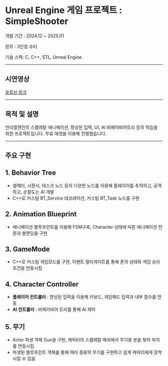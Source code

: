 # Unreal Engine 게임 프로젝트 : SimpleShooter

개발 기간 : 2024.12 ~ 2025.01

장르 : 3인칭 슈터

기술 스택: C, C++, STL, Unreal Engine

---

## 시연영상
[유튜브 링크](https://youtu.be/lIVTU3Tcvj8)

---

## 목적 및 설명
언리얼엔진의 스켈레탈 애니메이션, 향상된 입력, UI, AI 비헤이비어트리 등의 학습을 위한 프로젝트입니다.
무료 애셋을 이용해 진행했습니다.

---

## 주요 구현

## 1. Behavior Tree
  - 셀렉터, 시퀀서, 테스크 노드 등의 다양한 노드를 이용해 플레이어를 추적하고, 공격하고, 순찰도는 AI 개발
  - C++로 커스텀 BT_Service 데코레이션, 커스텀 BT_Task 노드를 구현

## 2. Animation Blueprint
  - 애니메이션 블루프린트를 이용해 FSM구축, Character 상태에 따른 애니메이션 전환과 블랜딩을 구현

## 3. GameMode
  - C++로 커스텀 게임모드를 구현, 이벤트 델리게이트를 통해 폰의 상태와 게임 승리조건을 연동시킴

## 4. Character Controller
  - **플레이어 컨트롤러** : 향상된 입력을 이용해 키보드, 게임패드 입력과 내부 함수를 연동
  - **AI 컨트롤러** : 비헤이비어 트리를 통해 AI 제어

## 5. 무기
  - Actor 파생 객체 Gun을 구현, 캐릭터의 스켈레탈 메쉬에서 무기용 본을 찾아 위치를 연동시킴
  - 파생된 블루프린트 객체를 통해 여러 종류의 무기를 구현하고 쉽게 캐릭터에게 장착시킬 수 있음
